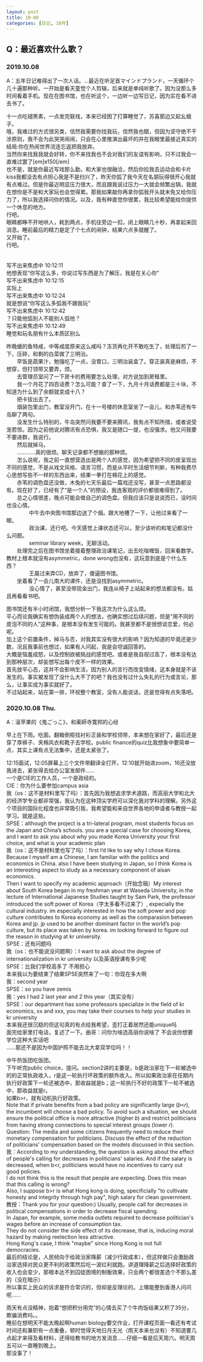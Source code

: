 ```yaml
---
layout: post
title: 10-08
categories: [日记, 10月]
---
```

## Q：最近喜欢什么歌？

### 2019.10.08
A：五年日记难得出了一次人话。…最近在听足首マインドプランド，一天循环个几十遍那种听。一开始是看天童觉个人剪辑，后来就是单纯听歌了。因为没那么多时间看着手机。现在在图书馆，也在听这个，一边听一边写日记，因为实在看不进去书了。  

十一点吃褪黑素，一点发完联戏，本来已经困了打算睡觉了，苏喜那边又起幺蛾子。  
哦，我难过的方式很另类，信然我需要你找我玩，信然我也醋，但因为坚守绝不干涉原则，我不会为此哭哭闹闹，只会在心里推演出最坏的并在我眼里最接近真实的结局:你在热闹世界流连忘返把我放弃。  
当然你来找我我就会好转，你不来找我也不会对我们的友谊有影响，只不过我会一直难过罢了[em]e150[/em]  
也不是，就是你最近写戏那么勤，和大家也很融洽，然后你拉我去运动会和卡片kiss我都没去有点担心我是不是扫兴了，昨天你弧了我今天在名朋玩得很开心我就有点难过。但是你最近明显压力很大，而且跟我说过压力一大就会频繁出锅，我就在想你是不是和大家玩也会觉得累。那我如果敲你再拿你弧我开头就未免又给你压力了，所以我选择问你的情况。以及，我有种直觉你很累，我比较希望能给你提供一个休息的地方。  
行吧。  
眼睛都睁不开地哄人，耗到两点，手机往旁边一扣，闭上眼睛几十秒，再拿起来回消息。睡前最后的精力是定了个七点的闹钟，结果六点多就醒了。  
又开始了。  
行吧。  
　　

写不出来焦虑中  10:12:11  
他想表现“你写这么多，你说过写东西是为了解压，我是在关心你”  
写不出来焦虑中  10:12:15  
实际上  
写不出来焦虑中  10:12:24  
就是想说“你写这么多弧我不跟我玩”  
写不出来焦虑中  10:12:42  
？只能他弧别人不能别人弧他？  
写不出来焦虑中  10:12:49  
睡觉和玩名朋有什么本质区别么  



昨晚缓的鱼特咸，中等咸度原来这么咸吗？冻货再化开不敢吃生了，处理后煎了一下，压碎，和剩的白菜做了三明治。  
　　早饭是蔬果汁，勉强吃了一点，没胃口，三明治装盒了。穿正装真是麻烦，不想穿，但打领带又要弄，烦。  
　　去管理员室问了一下房卡的费用要怎么处理，对方说加到房租里。  
　　我一个月花了四百话费？怎么可能？查了一下，九月十月话费都是三十块，不知道为什么到了余额就变成十八？  
　　把卡拔出去了。  
　　烟装包里出门，教室没开门，在十一号楼的休息室坐了一会儿，和赤苇还有牛岛聊了两句。  
　　没发生什么特别的，牛岛突然问我要不要来腾讯，我有点不知所措，或者说受宠若惊。因为之前他说对腾讯有点恐惧，我又是随口一提，也没强求。他又问我要不要进群，我说行。  
　　然后就掉马。  
　　…………真的很烦。聊天记录都不想搬的那种烦。  
　　怎么说呢，我之前一直想营造出是两个人的感觉，因为希望把不同的皮呈现出不同的感觉，不是从戏文风格、语言习惯，而是从平时生活细节判断，有种我费尽心思想写些不一样的东西出来，结果一拳打在棉花上的感觉。  
　　赤苇的调色盘还没做，木兔的七天乐最后一篇戏还没写，甚至一点思路都没有。现在好了，已经有了“是一个人”的预设，我连客观的评价都很难得到了。  
　　总之心情很差，晚点可能会做自己的调色盘。但我应该只是说说而已，没时间也没心情。  
　　
　　中午去中央图书馆那边送了个烟。跟大地槽了一下，让他过来看了一眼。  
　　
　　政治课，还行吧。今天感觉上课状态还可以，至少该听的和笔记都没什么问题。  
　　
　　seminar library week，无聊活动。  
　　处理完之后在图书馆坐着接着整理政治课笔记，出去吃咖喱饭，回来看数学。教材上根本就没有asymmetric，done wrong也没有，这玩意到底是个什么东西？  
　　
　　王晨过来弄CD，放弃了，傻逼图书馆。  
　　坐着看了一会儿南大的课件，还是没找到asymmetric。  
　　
　　没心情了，甚至没带现金出门，我连从椅子上站起来的想法都没有。姑且再看看书吧。  

图书馆还有半小时闭馆，我想分析一下我这次为什么这么烦。  
平心而论我确实有想伪装成两个人的想法，也确实想过后续问题，但是“用不同的皮泡不同的人”这种事，是根本没有发生可能的。我甚至都不是很想谈恋爱，何必呢。  
加上这个前置条件，掉马与否，对我其实没有很大的影响？因为知道的毕竟还是少数，况且我事前也想过，如果有人问起，我是会坦诚回答的。  
大概是恼羞成怒，以及控制欲被挑战的感觉吧。或者是我自视过高了，根本没有达到那种层次，却妄想写出每个皮不一样的效果。  
首先放平心态，这并不会影响生活，因为别人的言行而改变情绪，这本身就是不该发生的。事实被发现了没什么大不了的吧？我也没有过什么失礼的行为或言论，那么，让事实成为事实就好了。  
不过站起来，站在第一排，环视整个教室，没有人能说话，还是觉得有点失落吧。  


### 2020.10.08 Thu.
A：滚苹果的《鬼ごっこ》，和薬師寺寛邦的心经
 
早上在下雨。吃面。翻箱倒柜找衬衫正装和学校领带，本来想在家好了，最后还是穿了厚裤子、夹棉风衣和靴子去学校。public finance的quiz比我想象中要简单一点，其实上课有点无法集中，还是太紧张了。
 
12:15面试，12:05屏幕上三个文件带翻译全打开，12:10就开始进zoom，16还没放我进去，紧张得去给办公室发邮件……  
一个是CIE的工作人员，一个是政经的。  
CIE：你为什么要参加campus asia  
我（os：这不是材料里写了吗）：首先因为我想追求学术道路，而高丽大学和北大的经济学专业都非常强，我认为在这种顶尖学府可以深化我对学科的理解。另外这个项目的国际化程度也非常吸引我，我希望能和来自世界各地的申请者与教授一起学习。就是这些。  
SPSE：although the project is a tri-lateral program, most students focus on the Japan and China’s schools. you are a special case for choosing Korea, and I want to ask you about why you made Korea University your first choice, and what is your academic plan  
我（os：这不是材料里也写了吗）：first I’d like to say why I chose Korea. Because I myself am a Chinese, I am familiar with the politics and economics in China. also I have been studying in Japan, so I think Korea is an interesting aspect to study as a necessary component of aisan economics.  
Then I want to specify my academic approach（开始念稿）My interest about South Korea began in my freshman year at Waseda University, in the lecture of International Japanese Studies taught by Sam Park, the professor introduced the soft power of Korea（字太多看不过来了）, expecially the cultural industry. im especially interested in how the soft power and pop culture contributes to Korea economy as well as the comparasion between Korea and jp. jp used to be another dominant factor in the world’s pop culture, but its place was taken by korea. im looking forward to figure out the reason in studying at kr university.  
SPSE：还有问题吗  
我（os：也不能说没问题啊）：I want to ask about the degree of internationalization in kr university 以及英语授课有多少呢  
SPSE：比我们学校高多了 不用担心  
本来我以为要结束了结果SPSE突然来了一句：你现在多大啊  
我：second year  
SPSE：so you have zemis  
我：yes I had 2 last year and 2 this year（其实没有）  
SPSE：our department has some professors specialize in the field of kr economics, xx and xxx, you may take their courses to help your studies in kr university  
本来我还很沉稳的但这句真的有点给我希望，歪打正着居然还能unique吗  
面完给家里打电话，复述了一下。曲哥：问你为啥选高丽你说啥了 不会说你想要学位这种大实话吧  
……那还不是因为中国护照不能去北大拿双学位吗！！  
 
中午热饭团吃饭团。  
下午听完public choice，提问。section2讲的主要是，b是政治家在下一轮被选中的的正常执政收入，r是这一轮执行坏政策的额外收入。所以如果政治家在任期内执行好政策下一轮还被选中，那收益就是b；这一轮执行不好的政策下一轮不被选中，那收益就是r。  
如果b>r，就有动机执行好政策。  
Note that if private benefits from a bad policy are significantly large (𝑏<𝑟), the incumbent will choose a bad policy. To avoid such a situation, we should ensure the political office is more attractive (higher 𝑏) and restrict politicians from having strong connections to special interest groups (lower 𝑟).   
Question: The media and some citizens frequently need to reduce their monetary compensation for politicians. Discuss the effect of the reduction of politicians’ compensation based on the models discussed in this section.   
我：According to my understanding, the question is asking about the effect of people's calling for decreases in politicians' salaries. And if the salary is decreased, when b<r, politicians would have no incentives to carry out good policies.   
I do not think this is the result that people are expecting. Does this mean that this calling is wrong?  
Also, I suppose b>r is what Hong kong is doing, specificially "to cultivate honesty and integrity through high pay", high salary for clean government.  
教授：Thank you for your question:) Usually, people call for decreases in political compensations in order to decrease fiscal spending.  
In Japan, for example, some media outlets required to decrease politician's wages before an increase of consumption tax.  
They do not consider the side effect of its decrease, that is, inducing moral hazard by making reelection less attractive.  
 Hong Kong's case, I think "maybe" since Hong Kong is not full democracies.  
最后的结论是，人民倾向于给政治家降薪（减少行政成本），但这样做只会激励政治家选择对民众更不利的政策然后吃一波红利就跑。讲道理降薪之后选择好政策的收入也会变少，那根本达不到囚徒困境的制衡效果，只会两个都很差选个不那么差的（没在暗示）  
所以事实上民众的诉求是符合常识的，但却是反理论的。上哪能整到香港人问问呢……  

雨天有点没精神，抱着“想把积分用完”的心情去买了个牛肉饭结果又积了35分，欺骗消费吗。。  
睡前在想明天不能太晚起啊human biology要交作业，打开课程页面一看还有考试时间还和兼职有一点重叠，顿时觉得天地日月无光（雨天本来也没有）不知道要几点起才来得及看材料，还得给教书的地方发消息……仔细一看是后天周六。明天周五可以一直睡到晚上。  
那没事了！  

